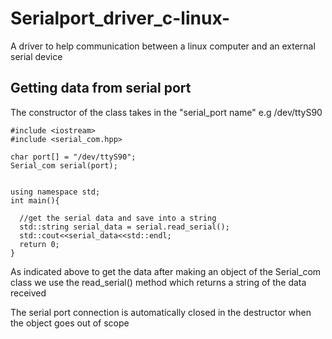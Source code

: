 # Serialport_driver_c-linux-
A driver to help communication between a linux computer and an external serial device

## Getting data from serial port
The constructor of the class takes in the "serial_port name" e.g /dev/ttyS90

    #include <iostream>
    #include <serial_com.hpp>
    
    char port[] = "/dev/ttyS90";
    Serial_com serial(port);
    
    
    using namespace std;
    int main(){
      
      //get the serial data and save into a string
      std::string serial_data = serial.read_serial();
      std::cout<<serial_data<<std::endl;
      return 0;
    }

As indicated above to get the data after making an object of the Serial_com class we use the read_serial() method which returns a string of the data received

The serial port connection is automatically closed in the destructor when the object goes out of scope
